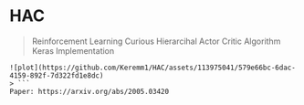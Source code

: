 # HAC
> Reinforcement Learning Curious Hierarcihal Actor Critic Algorithm Keras Implementation
```
![plot](https://github.com/Keremm1/HAC/assets/113975041/579e66bc-6dac-4159-892f-7d322fd1e8dc)
> ```
Paper: https://arxiv.org/abs/2005.03420
